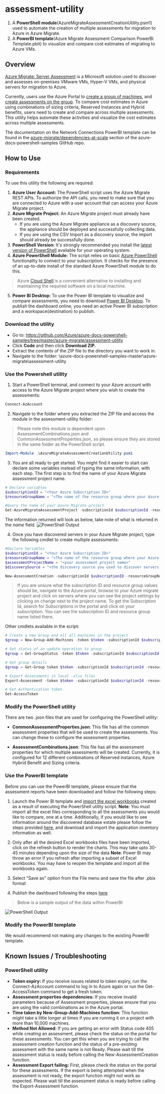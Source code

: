 
# assessment-utility

1. A **PowerShell module**(AzureMigrateAssessmentCreationUtility.psm1) used to automate the creation of multiple assessments for migration to Azure in Azure Migrate.
2. A **PowerBI template**(Azure Migrate Assessment Comparison PowerBI Template.pbit) to visualize and compare cost estimates of migrating to Azure VMs.

## Overview

[Azure Migrate: Server Assessment](https://docs.microsoft.com/azure/migrate/migrate-services-overview#azure-migrate-server-assessment-tool) is a Microsoft solution used to discover and assesses on-premises VMware VMs, Hyper-V VMs, and physical servers for migration to Azure.

Currently, users use the Azure Portal to [create a group of machines](https://docs.microsoft.com/azure/migrate/how-to-create-a-group#create-a-group-manually), and [create assessments on the group](https://docs.microsoft.com/azure/migrate/how-to-create-assessment). To compare cost estimates in Azure using combinations of sizing criteria, Reserved Instances and Hybrid benefits, users need to create and compare across multiple assessments. This utility helps automate these activities and visualize the cost estimates across multiple assessments.

The documentation on the Network Connections PowerBI template can be found in the [azure-migrate/dependencies-at-scale](https://github.com/Azure/azure-docs-powershell-samples/tree/master/azure-migrate/dependencies-at-scale) section of the azure-docs-powershell-samples GitHub repo.

## How to Use

### Requirements

To use this utility the following are required:

1. **Azure User Account:** The PowerShell script uses the Azure Migrate REST APIs. To authorize the API calls, you need to make sure that you are connected to Azure with a user account that can access your Azure Migrate project.
2. **Azure Migrate Project:** An Azure Migrate project must already have been created.
    - If you are using the Azure Migrate appliance as a discovery source, the appliance should be deployed and successfully collecting data.
    - If you are using the CSV Import as a discovery source, the import should already be successfully done.
3. **PowerShell Version:** It's strongly recommended you install the [latest version of PowerShell](https://docs.microsoft.com/powershell/scripting/install/installing-powershell) available for your operating system.
4. **Azure PowerShell Module:** The script relies on basic [Azure PowerShell](https://docs.microsoft.com/powershell/azure/install-az-ps) functionality to connect to your subscription. It checks for the presence of an up-to-date install of the standard Azure PowerShell module to do this.
> Azure [Cloud Shell](https://docs.microsoft.com/azure/cloud-shell/overview) is a convenient alternative to installing and maintaining the required software on a local machine.
5. **Power BI Desktop:** To use the Power BI template to visualize and compare assessments, you need to download [Power BI Desktop](https://powerbi.microsoft.com/desktop/). To publish the dashboard online, you need an active Power BI subscription and a workspace(destination) to publish. 

### Download the utility

- Go to: <https://github.com/Azure/azure-docs-powershell-samples/tree/master/azure-migrate/assessment-utility>
- Click **Code** and then click **Download ZIP.**
- Extract the contents of the ZIP file to the directory you want to work in.
- Navigate to the folder: \azure-docs-powershell-samples-master\azure-migrate\assessment-utility

### Use the Powershell utility

1. Start a PowerShell terminal, and connect to your Azure account with access to the Azure Migrate project where you wish to create the assessments:

```powershell
Connect-AzAccount
```

2. Navigate to the folder where you extracted the ZIP file and access the module in the assessment-utility folder:
> Please note this module is dependent upon AssessmentCombinations.json and CommonAssessmentProperties.json, so please ensure they are stored in the same folder as the PowerShell script. 
```powershell
Import-Module .\AzureMigrateAssessmentCreationUtility.psm1
```

3. You are all ready to get started.  You might find it easier to start can declare some variables instead of typing the same information, with each step.  The first step is to find the name of your Azure Migrate assessment project name. 

```powershell
# Declare variables
$subscriptionId = "<Your Azure Subscription ID>"
$resourceGroupName = "<The name of the resource group where your Azure Migrate project resides>"

#Query the name of your Azure Migrate project
Get-AzureMigrateAssessmentProject -subscriptionId $subscriptionId -resourceGroupName $resourceGroupName
```
The information returned will look as below, take note of what is returned in the *name* field. 
![PowerShell Output](images/migrateoutput.jpg)

4. Once you have discovered servers in your Azure Migrate project, type the following cmdlet to create multiple assessments:

```powershell
#Declare Variables
$subscriptionId = "<Your Azure Subscription ID>"
$resourceGroupName = "<The name of the resource group where your Azure Migrate project resides>"
$assessmentProjectName = "<your assessment project name>"
$discoverySource = "<the discovery source you used to discover servers in the project- Appliance or Import>"

New-AssessmentCreation -subscriptionId $subscriptionID -resourceGroupName $resourceGroupName -assessmentProjectName "Enter the information discovered in step 3" -discoverySource "Appliance"

```
> If you are unsure what the subscription ID and resource group values should be, navigate to the Azure portal, browse to your Azure migrate project and click on servers where you can see the project settings by clicking on change next to the project name. To get the Subscription Id, search for Subscriptions in the portal and click on your subscription. You can see the subscription ID and resource group name listed there.

Other cmdlets available in the script:
```powershell
# Create a new Group and all all machines in the project
$group = New-Group-Add-Machines -token $token -subscriptionId $subscriptionId -resourceGroupName $resourceGroupName -assessmentProjectName $assessmentProjectName -discoverySource $discoverySource -groupName $groupName

# Get status of an update operation to group
$group = Get-GroupStatus -token $token -subscriptionId $subscriptionId -resourceGroupName $resourceGroupName -assessmentProjectName $assessmentProjectName -groupName $groupName

# Get group details
$group = Get-Group token $token -subscriptionId $subscriptionId -resourceGroupName $resourceGroupName -assessmentProjectName $assessmentProjectName -groupName $groupName

# Export Assessments in local .xlsx files
Export-Assessment -token $token -subscriptionId $subscriptionId -resourceGroupName $resourceGroupName -assessmentProjectName $assessmentProjectName -groupName $group.name -assessmentName $assessmentName

# Get Authentication token
Get-AccessToken
```

### Modify the PowerShell utility
There are two .json files that are used for configuring the PowerShell utility:
- **CommonAssessmentProperties.json**:
 This file has all the common assessment properties that will be used to create the assessments. You can change these to configure the assessment properties.

- **AssessmentCombinations.json**:
 This file has all the assessment properties for which multiple assessments will be created. Currently, it is configured for 12 different combinations of Reserved instances, Azure Hybrid Benefit and Sizing criteria.

### Use the PowerBI template

Before you can use the PowerBI template, please ensure that the assessment reports have been downloaded and follow the following steps:

1. Launch the Power BI template and [import the excel workbooks](https://docs.microsoft.com/power-bi/connect-data/desktop-import-excel-workbooks) created as a result of executing the PowerShell utility script.
**Note**: You must import all the excel files corresponding to all the assessments you would like to compare, one at a time. Additionally, if you would like to see information around the discovered database estate please follow the steps provided [here](https://docs.microsoft.com/azure/migrate/how-to-discover-applications), and download and import the application inventory information as well.

2. Only after all the desired Excel workbooks files have been imported, click on the refresh button to render the charts. This may take upto 30-45 minutes depending upon the size of the data 
**Note**: Power BI may throw an error if you refresh after importing a subset of Excel workbooks. You may have to reopen the template and import all the workbooks again.
3. Select "Save as" option from the File menu and save the file after .pbix format
4. Publish the dashboard following the steps [here](https://docs.microsoft.com/power-bi/create-reports/desktop-upload-desktop-files)

> Below is a sample output of the data within PowerBI

![PowerShell Output](images/PowerBI_example_output.jpg)

### Modify the PowerBI template

We would recommend not making any changes to the existing PowerBI template. 


## Known Issues / Troubleshooting

### PowerShell utility
- **Token expiry:** If you receive issues related to token expiry, run the Connect-AzAccount command to log in to Azure again or run the Get-AccessToken command to get a fresh token.
- **Assessment properties dependencies:** If you receive invalid parameters because of Assessment properties, please ensure that you are using the valid combinations as in the Azure portal.
- **Time taken by New-Group-Add-Machines function:** This function might take a little longer at times if you are running it on a project with more than 10,000 machines.
- **Method Not Allowed:** If you are getting an error with Status code 405 while creating an assessment, please check the status on the portal for these assessments. You can get this when you are trying to call the assessment creation function and the status of a pre-existing assessment with the same name is not Ready. Please wait till the assessment status is ready before calling the New-AssessmentCreation function.
- **Assessment Export failing:** First, please check the status on the portal for these assessments. If the export is being attempted when the assessment is not ready, the export function might not work as expected. Please wait till the assessment status is ready before calling the Export-Assessment function.

